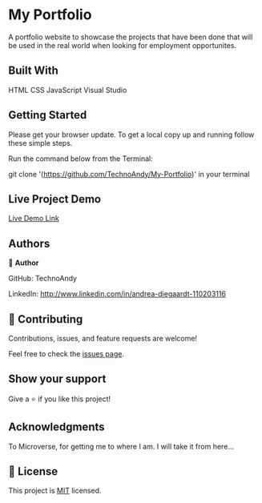# My Portfolio

A portfolio website to showcase the projects that have been done that will be used in the real world when looking for employment opportunites.


## Built With

HTML
CSS
JavaScript
Visual Studio

## Getting Started
Please get your browser update.
To get a local copy up and running follow these simple steps.

Run the command below from the Terminal:

git clone <URL> '(https://github.com/TechnoAndy/My-Portfolio)' in your terminal

## Live Project Demo

[Live Demo Link](https://andrea-diegaardt-portfolio.netlify.app/)

## Authors

👤 **Author**

GitHub: TechnoAndy

LinkedIn: http://www.linkedin.com/in/andrea-diegaardt-110203116


## 🤝 Contributing


Contributions, issues, and feature requests are welcome!

Feel free to check the [issues page](../../issues/).

## Show your support

Give a ⭐️ if you like this project!

## Acknowledgments

To Microverse, for getting me to where I am. I will take it from here...

## 📝 License

This project is [MIT](./LICENSE) licensed.